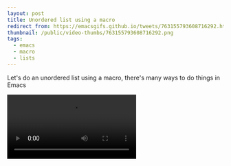 ```yaml
---
layout: post
title: Unordered list using a macro
redirect_from: https://emacsgifs.github.io/tweets/763155793608716292.html
thumbnail: /public/video-thumbs/763155793608716292.png
tags:
  - emacs
  - macro
  - lists
---
```


Let's do an unordered list using a macro, there's many ways to do things in Emacs

<video controls autoplay loop>
  <source src="/public/videos/763155793608716292.mp4" type="video/mp4">
    Sorry your browser does not support the video tag, maybe time to upgrade?
</video>
